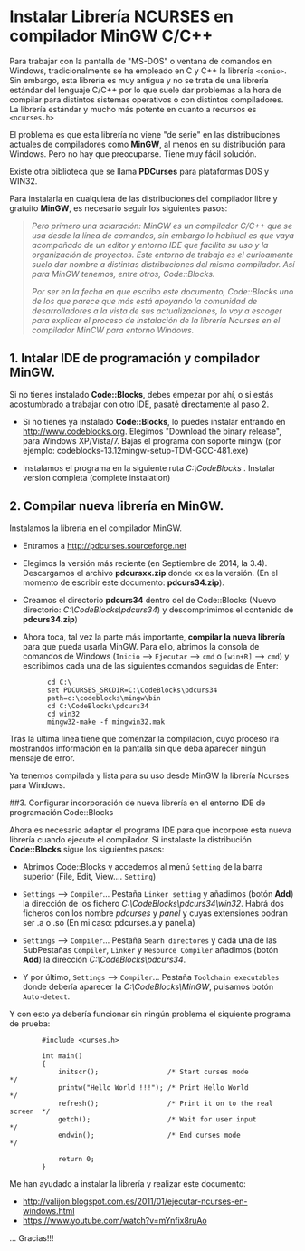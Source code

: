 Instalar Librería NCURSES en compilador MinGW C/C++
============

Para trabajar con la pantalla de "MS-DOS" o ventana de comandos en Windows, tradicionalmente se ha empleado en C y C++ la librería `<conio>`. Sin embargo, esta librería es muy antigua y no se trata de una librería estándar del lenguaje C/C++ por lo que suele dar problemas a la hora de compilar para distintos sistemas operativos o con distintos compiladores. La librería estándar y mucho más potente en cuanto a recursos es `<ncurses.h>`

El problema es que esta librería no viene "de serie" en las distribuciones actuales de compiladores como **MinGW**, al menos en su distribución para Windows. Pero no hay que preocuparse. Tiene muy fácil solución.

Existe otra biblioteca que se llama **PDCurses** para plataformas DOS y WIN32.

Para instalarla en cualquiera de las distribuciones del compilador libre y gratuito **MinGW**, es necesario seguir los siguientes pasos:

>*Pero primero una aclaración: MinGW es un compilador C/C++ que se usa desde la línea de comandos, sin embargo lo habitual es que vaya acompañado de un editor y entorno IDE que facilita su uso y la organización de proyectos. Este entorno de trabajo es el curioamente suelo dar nombre a distintas distribuciones del mismo compilador. Así para MinGW tenemos, entre otros, Code::Blocks.*
>
>*Por ser en la fecha en que escribo este documento, Code::Blocks uno de los que parece que más está apoyando la comunidad de desarrolladores a la vista de sus actualizaciones, lo voy a escoger para explicar el proceso de instalación de la librería Ncurses en el compilador MinCW para entorno Windows.*

## 1. Intalar IDE de programación y compilador MinGW.

Si no tienes instalado **Code::Blocks**, debes empezar por ahí, o si estás acostumbrado a trabajar con otro IDE, pasaté directamente al paso 2.

- Si no tienes ya instalado **Code::Blocks**, lo puedes instalar entrando en http://www.codeblocks.org. Elegimos "Download the binary release", para Windows XP/Vista/7. Bajas el programa con soporte mingw (por ejemplo: codeblocks-13.12mingw-setup-TDM-GCC-481.exe)

- Instalamos el programa en la siguiente ruta *C:\CodeBlocks* . Instalar version completa (complete instalation)

## 2. Compilar nueva librería en MinGW.

Instalamos la librería en el compilador MinGW.

- Entramos a http://pdcurses.sourceforge.net

- Elegimos la versión más reciente (en Septiembre de 2014, la 3.4). Descargamos el archivo **pdcursxx.zip** donde xx es la versión. (En el momento de escribir este documento: **pdcurs34.zip**).

- Creamos el directorio **pdcurs34** dentro del de Code::Blocks (Nuevo directorio: *C:\CodeBlocks\pdcurs34*) y descomprimimos el contenido de **pdcurs34.zip**)

- Ahora toca, tal vez la parte más importante, **compilar la nueva librería** para que pueda usarla MinGW. Para ello, abrimos la consola de comandos de Windows (`Inicio` --> `Ejecutar` --> `cmd` o `[win+R]` --> `cmd`) y escribimos cada una de las siguientes comandos seguidas de Enter:

            cd C:\
            set PDCURSES_SRCDIR=C:\CodeBlocks\pdcurs34
            path=c:\codeblocks\mingw\bin
            cd C:\CodeBlocks\pdcurs34
            cd win32
            mingw32-make -f mingwin32.mak

Tras la última línea tiene que comenzar la compilación, cuyo proceso ira mostrandos información en la pantalla sin que deba aparecer ningún mensaje de error.

Ya tenemos compilada y lista para su uso desde MinGW la librería Ncurses para Windows.

##3. Configurar incorporación de nueva librería en el entorno IDE de programación Code::Blocks

Ahora es necesario adaptar el programa IDE para que incorpore esta nueva librería cuando ejecute el compilador. Si instalaste la distribución **Code::Blocks** sigue los siguientes pasos:

- Abrimos Code::Blocks y accedemos al menú `Setting` de la barra superior (File, Edit, View.... `Setting`)

- `Settings` --> `Compiler`... Pestaña `Linker setting` y añadimos (botón **Add**) la dirección de los fichero *C:\CodeBlocks\pdcurs34\win32*. Habrá dos ficheros con los nombre *pdcurses* y *panel* y cuyas extensiones podrán ser .a o .so (En mi caso: pdcurses.a y panel.a)

- `Settings` --> `Compiler`... Pestaña `Searh directores` y cada una de las SubPestañas `Compiler`, `Linker` y `Resource Compiler` añadimos (botón **Add**) la dirección *C:\CodeBlocks\pdcurs34*.

- Y por último, `Settings` --> `Compiler`... Pestaña `Toolchain executables` donde debería aparecer la *C:\CodeBlocks\MinGW*, pulsamos botón `Auto-detect`.

Y con esto ya debería funcionar sin ningún problema el siquiente programa de prueba:

            #include <curses.h>
            
            int main()
            {
                initscr();                 /* Start curses mode               */
                printw("Hello World !!!"); /* Print Hello World               */
                refresh();                 /* Print it on to the real screen  */
                getch();                   /* Wait for user input             */
                endwin();                  /* End curses mode                 */
            
                return 0;
            }




Me han ayudado a instalar la librería y realizar este documento:
- http://valijon.blogspot.com.es/2011/01/ejecutar-ncurses-en-windows.html
- https://www.youtube.com/watch?v=mYnfix8ruAo

... Gracias!!!


